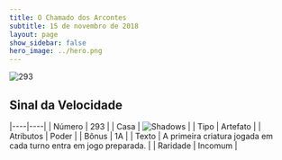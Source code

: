 ```yaml
---
title: O Chamado dos Arcontes
subtitle: 15 de novembro de 2018
layout: page
show_sidebar: false
hero_image: ../hero.png
---
```


![293](https://cdn.keyforgegame.com/media/card_front/pt/341_293_6Q53JFFFWX8F_pt.png)

## Sinal da Velocidade

|----|----|
| Número | 293 |
| Casa | ![Shadows](https://archonarcana.com/images/thumb/e/ee/Shadows.png/22px-Shadows.png "Sombras") |
| Tipo | Artefato |
| Atributos | Poder |
| Bônus | 1A |
| Texto | A primeira criatura jogada em cada turno entra em jogo preparada. |
| Raridade | Incomum |
